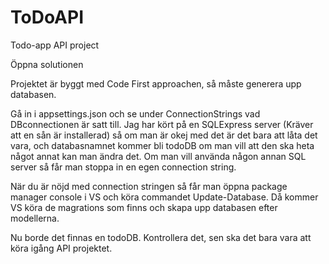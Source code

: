 # ToDoAPI
 Todo-app API project

 Öppna solutionen 

 Projektet är byggt med Code First approachen, så måste generera upp databasen.

 Gå in i appsettings.json och se under ConnectionStrings vad DBconnectionen är satt till.
 Jag har kört på en SQLExpress server (Kräver att en sån är installerad) så om man är okej med det är det bara att låta det vara, och databasnamnet kommer bli todoDB om man vill att den ska heta något annat kan man ändra det. 
 Om man vill använda någon annan SQL server så får man stoppa in en egen connection string.

 När du är nöjd med connection stringen så får man öppna package manager console i VS och köra commandet Update-Database. Då kommer VS köra de magrations som finns och skapa upp databasen efter modellerna.

 Nu borde det finnas en todoDB. Kontrollera det, sen ska det bara vara att köra igång API projektet.
